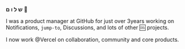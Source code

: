 **&#1513; &#1500; &#1493; &#1501;** :wave: 

I was a product manager at GitHub for just over 3years working on Notifications, `jump-to`, Discussions, and lots of other :cool: projects. 

I now work @Vercel on collaboration, community and core products.

